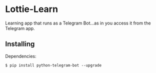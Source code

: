 # Lottie-Learn
Learning app that runs as a Telegram Bot...as in you access it from the Telegram app.

## Installing

Dependencies:

    $ pip install python-telegram-bot --upgrade



